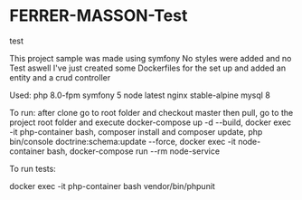 # FERRER-MASSON-Test
test


This project sample was made using symfony
No styles were added and no Test aswell
I've just created some Dockerfiles for the set up and added an entity and a crud controller

Used:
php 8.0-fpm
symfony 5
node latest
nginx stable-alpine
mysql  8

To run:
after clone
go to root folder and checkout master then pull,
go to the project root folder and execute docker-compose up -d --build,
docker exec -it php-container bash,
composer install and composer update,
php bin/console doctrine:schema:update --force,
docker exec -it node-container bash,
docker-compose run --rm node-service

To run tests:

docker exec -it php-container bash
vendor/bin/phpunit

